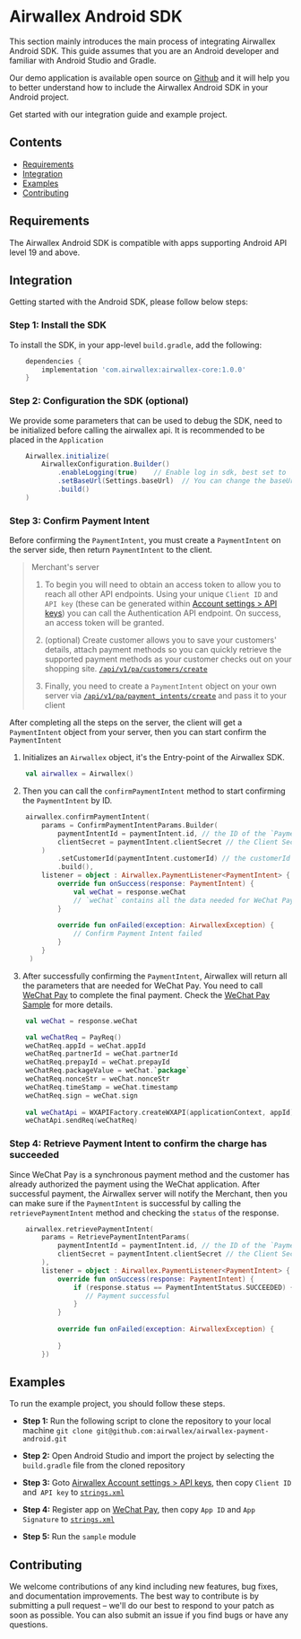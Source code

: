 # Airwallex Android SDK
This section mainly introduces the main process of integrating Airwallex Android SDK. This guide assumes that you are an Android developer and familiar with Android Studio and Gradle.

Our demo application is available open source on [Github](https://github.com/airwallex/airwallex-payment-android) and it will help you to better understand how to include the Airwallex Android SDK in your Android project.

Get started with our integration guide and example project.

## Contents
* [Requirements](#Requirements)
* [Integration](#Integration)
* [Examples](#Examples)
* [Contributing](#Contributing)

## Requirements
The Airwallex Android SDK is compatible with apps supporting Android API level 19 and above.

## Integration 
Getting started with the Android SDK, please follow below steps:

### Step 1: Install the SDK
To install the SDK, in your app-level `build.gradle`, add the following:

```groovy
    dependencies {
        implementation 'com.airwallex:airwallex-core:1.0.0'
    }
```

### Step 2: Configuration the SDK (optional)
We provide some parameters that can be used to debug the SDK, need to be initialized before calling the airwallex api. It is recommended to be placed in the `Application`

```groovy
    Airwallex.initialize(
        AirwallexConfiguration.Builder()
            .enableLogging(true)    // Enable log in sdk, best set to `false` in release version
            .setBaseUrl(Settings.baseUrl)  // You can change the baseUrl to test other environments
            .build()
    )
```

### Step 3: Confirm Payment Intent
Before confirming the `PaymentIntent`, you must create a `PaymentIntent` on the server side, then return `PaymentIntent` to the client.

> Merchant's server
>1. To begin you will need to obtain an access token to allow you to reach all other API endpoints. Using your unique `Client ID` and `API key` (these can be generated within [Account settings > API keys](https://www.airwallex.com/app/settings/api)) you can call the Authentication API endpoint. On success, an access token will be granted.
>
>2. (optional) Create customer allows you to save your customers' details, attach payment methods so you can quickly retrieve the supported payment methods as your customer checks out on your shopping site. [`/api/v1/pa/customers/create`](https://www.airwallex.com/docs/api#/Payment_Acceptance/Customers/_api_v1_pa_customers_create/post)
>
>3. Finally, you need to create a `PaymentIntent` object on your own server via [`/api/v1/pa/payment_intents/create`](https://www.airwallex.com/docs/api#/Payment_Acceptance/Payment_Intents/_api_v1_pa_payment_intents_create/post) and pass it to your client

After completing all the steps on the server, the client will get a `PaymentIntent` object from your server, then you can start confirm the `PaymentIntent`

1. Initializes an `Airwallex` object, it's the Entry-point of the Airwallex SDK.

```kotlin
    val airwallex = Airwallex()
```

2. Then you can call the `confirmPaymentIntent` method to start confirming the `PaymentIntent` by ID.
```kotlin
    airwallex.confirmPaymentIntent(
        params = ConfirmPaymentIntentParams.Builder(
            paymentIntentId = paymentIntent.id, // the ID of the `PaymentIntent`, required.
            clientSecret = paymentIntent.clientSecret // the Client Secret of `PaymentIntent`, required.
        )   
            .setCustomerId(paymentIntent.customerId) // the customerId of `PaymentIntent`, optional.
            .build(),
        listener = object : Airwallex.PaymentListener<PaymentIntent> {
            override fun onSuccess(response: PaymentIntent) {
                val weChat = response.weChat
                // `weChat` contains all the data needed for WeChat Pay, then you need to send `weChat` to [WeChat Pay](https://pay.weixin.qq.com/wiki/doc/api/wxpay/pay/In-AppPay/chapter6_2.shtml).
            }
                
            override fun onFailed(exception: AirwallexException) {
                // Confirm Payment Intent failed
            }  
        }
     )
```
3. After successfully confirming the `PaymentIntent`, Airwallex will return all the parameters that are needed for WeChat Pay. You need to call [WeChat Pay](https://pay.weixin.qq.com/wiki/doc/api/wxpay/pay/In-AppPay/chapter6_2.shtml) to complete the final payment.
Check the [WeChat Pay Sample](https://github.com/airwallex/airwallex-payment-android/tree/master) for more details.
```kotlin
    val weChat = response.weChat

    val weChatReq = PayReq()
    weChatReq.appId = weChat.appId
    weChatReq.partnerId = weChat.partnerId
    weChatReq.prepayId = weChat.prepayId
    weChatReq.packageValue = weChat.`package`
    weChatReq.nonceStr = weChat.nonceStr
    weChatReq.timeStamp = weChat.timestamp
    weChatReq.sign = weChat.sign
    
    val weChatApi = WXAPIFactory.createWXAPI(applicationContext, appId)
    weChatApi.sendReq(weChatReq)
```

### Step 4: Retrieve Payment Intent to confirm the charge has succeeded
Since WeChat Pay is a synchronous payment method and the customer has already authorized the payment using the WeChat application. 
After successful payment, the Airwallex server will notify the Merchant, then you can make sure if the `PaymentIntent` is successful by calling the `retrievePaymentIntent` method and checking the `status` of the response.
```kotlin
    airwallex.retrievePaymentIntent(
        params = RetrievePaymentIntentParams(
            paymentIntentId = paymentIntent.id, // the ID of the `PaymentIntent`, required.
            clientSecret = paymentIntent.clientSecret // the Client Secret of `PaymentIntent`, required.
        ),
        listener = object : Airwallex.PaymentListener<PaymentIntent> {
            override fun onSuccess(response: PaymentIntent) {
                if (response.status == PaymentIntentStatus.SUCCEEDED) {
                   // Payment successful
                }
            }
    
            override fun onFailed(exception: AirwallexException) {
                
            }
        })
```

## Examples
To run the example project, you should follow these steps.

* **Step 1:** Run the following script to clone the repository to your local machine
`git clone git@github.com:airwallex/airwallex-payment-android.git`

* **Step 2:** Open Android Studio and import the project by selecting the `build.gradle` file from the cloned repository

* **Step 3:** Goto [Airwallex Account settings > API keys](https://www.airwallex.com/app/settings/api), then copy `Client ID` and` API key` to [`strings.xml`](https://github.com/airwallex/airwallex-payment-android/blob/master/sample/src/main/res/values/strings.xml)

* **Step 4:** Register app on [WeChat Pay](https://pay.weixin.qq.com/index.php/public/wechatpay), then copy `App ID` and `App Signature` to [`strings.xml`](https://github.com/airwallex/airwallex-payment-android/blob/master/sample/src/main/res/values/strings.xml)
            
* **Step 5:** Run the `sample` module

## Contributing
We welcome contributions of any kind including new features, bug fixes, and documentation improvements. The best way to contribute is by submitting a pull request – we'll do our best to respond to your patch as soon as possible. You can also submit an issue if you find bugs or have any questions.